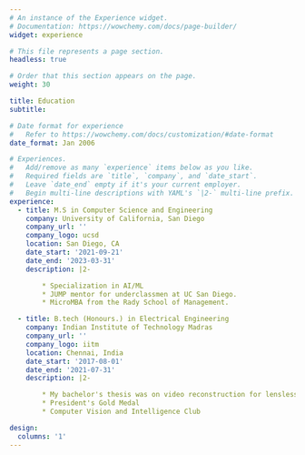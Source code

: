 ```yaml
---
# An instance of the Experience widget.
# Documentation: https://wowchemy.com/docs/page-builder/
widget: experience

# This file represents a page section.
headless: true

# Order that this section appears on the page.
weight: 30

title: Education
subtitle:

# Date format for experience
#   Refer to https://wowchemy.com/docs/customization/#date-format
date_format: Jan 2006

# Experiences.
#   Add/remove as many `experience` items below as you like.
#   Required fields are `title`, `company`, and `date_start`.
#   Leave `date_end` empty if it's your current employer.
#   Begin multi-line descriptions with YAML's `|2-` multi-line prefix.
experience:
  - title: M.S in Computer Science and Engineering
    company: University of California, San Diego
    company_url: ''
    company_logo: ucsd
    location: San Diego, CA
    date_start: '2021-09-21'
    date_end: '2023-03-31'
    description: |2-

        * Specialization in AI/ML
        * JUMP mentor for underclassmen at UC San Diego.
        * MicroMBA from the Rady School of Management.

  - title: B.tech (Honours.) in Electrical Engineering
    company: Indian Institute of Technology Madras
    company_url: ''
    company_logo: iitm
    location: Chennai, India
    date_start: '2017-08-01'
    date_end: '2021-07-31'
    description: |2- 

        * My bachelor's thesis was on video reconstruction for lensless cameras. 
        * President's Gold Medal
        * Computer Vision and Intelligence Club

design:
  columns: '1'
---
```

